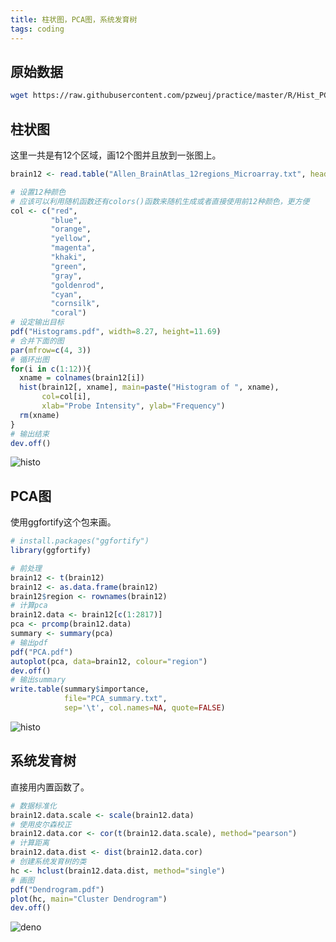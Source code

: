 ```yaml
---
title: 柱状图，PCA图，系统发育树
tags: coding
---
```


原始数据
----
```bash
wget https://raw.githubusercontent.com/pzweuj/practice/master/R/Hist_PCA_Deno/Allen_BrainAtlas_12regions_Microarray.txt
```

柱状图
----

这里一共是有12个区域，画12个图并且放到一张图上。
```R
brain12 <- read.table("Allen_BrainAtlas_12regions_Microarray.txt", header=TRUE)

# 设置12种颜色
# 应该可以利用随机函数还有colors()函数来随机生成或者直接使用前12种颜色，更方便
col <- c("red",
         "blue",
         "orange",
         "yellow",
         "magenta",
         "khaki",
         "green",
         "gray",
         "goldenrod",
         "cyan",
         "cornsilk",
         "coral")
# 设定输出目标
pdf("Histograms.pdf", width=8.27, height=11.69)
# 合并下面的图
par(mfrow=c(4, 3))
# 循环出图
for(i in c(1:12)){
  xname = colnames(brain12[i])
  hist(brain12[, xname], main=paste("Histogram of ", xname),
       col=col[i],
       xlab="Probe Intensity", ylab="Frequency")
  rm(xname)
}
# 输出结束
dev.off()
```
![histo](https://raw.githubusercontent.com/pzweuj/pzweuj.github.io/master/downloads/images/mid_histo.PNG)


PCA图
-----
使用ggfortify这个包来画。

```R
# install.packages("ggfortify")
library(ggfortify)

# 前处理
brain12 <- t(brain12)
brain12 <- as.data.frame(brain12)
brain12$region <- rownames(brain12)
# 计算pca
brain12.data <- brain12[c(1:2817)]
pca <- prcomp(brain12.data)
summary <- summary(pca)
# 输出pdf
pdf("PCA.pdf")
autoplot(pca, data=brain12, colour="region")
dev.off()
# 输出summary
write.table(summary$importance,
            file="PCA_summary.txt",
            sep='\t', col.names=NA, quote=FALSE)
```

![histo](https://raw.githubusercontent.com/pzweuj/pzweuj.github.io/master/downloads/images/mid_pca.PNG)

系统发育树
----
直接用内置函数了。

```R
# 数据标准化
brain12.data.scale <- scale(brain12.data)
# 使用皮尔森校正
brain12.data.cor <- cor(t(brain12.data.scale), method="pearson")
# 计算距离
brain12.data.dist <- dist(brain12.data.cor)
# 创建系统发育树的类
hc <- hclust(brain12.data.dist, method="single")
# 画图
pdf("Dendrogram.pdf")
plot(hc, main="Cluster Dendrogram")
dev.off()
```
![deno](https://raw.githubusercontent.com/pzweuj/pzweuj.github.io/master/downloads/images/mid_deno.PNG)





[-_-]:好过分呀